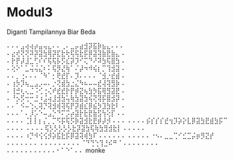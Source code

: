 # Modul3

Diganti Tampilannya Biar Beda 

⠄⠄⠄⣠⢴⢴⡴⣤⢤⣄⠄⠄⢀⠄⣀⡤⣴⣺⡽⣯⡷⣦⣄⠄⠄⠄
⠄⣔⢞⢝⢝⠽⡽⣽⣳⢿⡽⣏⣗⢗⢯⢯⣗⡯⡿⣽⢽⣷⣟⣷⣄ ⠄
⠄⡗⡟⡼⣸⣁⢋⠎⠎⢯⢯⡧⡫⣎⡽⡹⠊⢍⠙⠜⠽⣳⢯⣿⣳ ⠄
⠄⢕⠕⠁⣁⢬⢬⣌⠆⠅⢯⡻⣜⢷⠁⠌⡼⠲⠺⢮⡆⡉⢹⣺⣽ ⠄
⠄⠄⡀⢐⠄⠄⠄⠈⠳⠁⡂⢟⣞⡏⠄⡹⠄⠄⠄⠄⠈⣺⡐⣞⣾ ⠄
⠄⢰⡳⡹⢦⣀⣠⡠⠤⠄⡐⢝⣾⣳⣐⣌⠳⠦⠤⠤⣞⢼⢽⣻⡷ ⠄
⠄⢸⣚⢆⢄⣈⠨⢊⢐⢌⠞⣞⣞⡗⡟⡾⣝⢦⣳⡳⣯⢿⣻⣽⣟ ⠄
⠄⠘⡢⡫⢒⠒⣘⠰⣨⢴⣸⣺⣳⢥⢷⣳⣽⣳⢮⢝⢽⡯⣿⣺⡽ ⠄
⠄⠄⠁⠪⠤⢑⢄⢽⡙⢽⣺⢾⢽⢯⡟⡽⣾⣎⡿⣮⡳⣹⣳⣗⠇ ⠄
⠄⠄⠄⠁⠄⡸⡡⠑⠤⣠⡑⠙⠍⡩⡴⣽⡗⣗⣟⣷⣫⢳⢕⡏ ⠄⠄
⠄⠄⠄⠄⢈⡇⡇⡆⡌⡀⡉⠫⡯⢯⡫⡷⣽⣺⣗⣟⡾⡼⡺ ⠄⠄⠄
⠄⠄⠄⠄⡮⡎⡎⡎⣞⢲⡹⡵⡕⣇⡿⣽⣳⣟⣾⣳⡯⠉ ⠄⠄⠄⠄
⠄⠄⠄⠄⢯⡣⡣⡣⡣⡣⣗⡽⣽⣳⢯⢷⣳⣻⣺⣗⡇ ⠄⠄⠄⠄⠄
⠄⠄⠄⠄⠰⡙⠺⢪⢪⡺⡵⣯⣗⡯⡿⣽⢽⢾⣳⠏ ⠄⠄⠄⠄⠄⠄
⠄⠄⠄⠄⠄⠐⠢⠄⣀⣀⢉⠊⣊⣉⡬⡶⡻⣝⡞ ⠄⠄⠄⠄⠄⠄⠄
⠄⠄⠄⠄⠄⠄⠄⠄⠄⠈⠙⢙⢑⢹⣘⠮⠛⠈ ⠄⠄⠄⠄⠄⠄⠄⠄
⠄⠄⠄⠄⠄⠄⠄⠄⠄⠄⠄⠂⠁⠑⠁⠄⠄ monke
